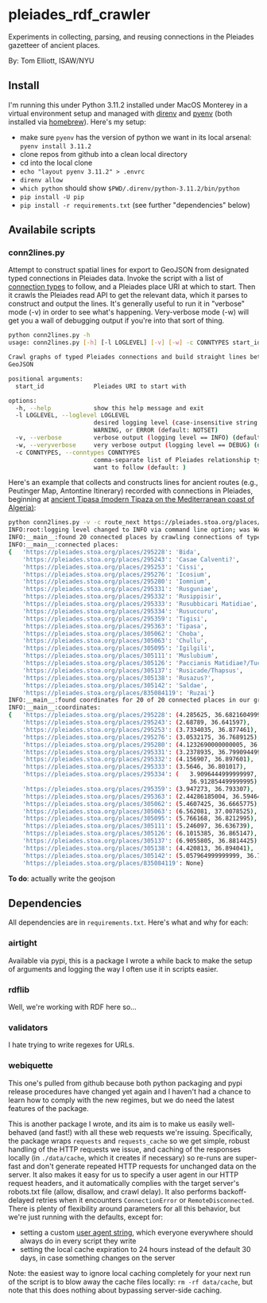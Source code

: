 # pleiades_rdf_crawler

Experiments in collecting, parsing, and reusing connections in the Pleiades gazetteer of ancient places. 

By: Tom Elliott, ISAW/NYU

## Install

I'm running this under Python 3.11.2 installed under MacOS Monterey in a virtual environment setup and managed with [direnv](https://direnv.net/) and [pyenv](https://github.com/pyenv/pyenv) (both installed via [homebrew](https://brew.sh/)). Here's my setup:

- make sure `pyenv` has the version of python we want in its local arsenal: `pyenv install 3.11.2`
- clone repos from github into a clean local directory
- cd into the local clone
- `echo "layout pyenv 3.11.2" > .envrc`
- `direnv allow`
- `which python` should show `$PWD/.direnv/python-3.11.2/bin/python`
- `pip install -U pip`
- `pip install -r requirements.txt` (see further "dependencies" below)

## Availabile scripts

### conn2lines.py

Attempt to construct spatial lines for export to GeoJSON from designated typed connections in Pleiades data. Invoke the script with a list of [connection types](https://pleiades.stoa.org/vocabularies/relationship-types) to follow, and a Pleiades place URI at which to start. Then it crawls the Pleiades read API to get the relevant data, which it parses to construct and output the lines. It's generally useful to run it in "verbose" mode (-v) in order to see what's happening. Very-verbose mode (-w) will get you a wall of debugging output if you're into that sort of thing.

```bash
python conn2lines.py -h
usage: conn2lines.py [-h] [-l LOGLEVEL] [-v] [-w] -c CONNTYPES start_id

Crawl graphs of typed Pleiades connections and build straight lines between them in
GeoJSON

positional arguments:
  start_id              Pleiades URI to start with

options:
  -h, --help            show this help message and exit
  -l LOGLEVEL, --loglevel LOGLEVEL
                        desired logging level (case-insensitive string: DEBUG, INFO,
                        WARNING, or ERROR (default: NOTSET)
  -v, --verbose         verbose output (logging level == INFO) (default: False)
  -w, --veryverbose     very verbose output (logging level == DEBUG) (default: False)
  -c CONNTYPES, --conntypes CONNTYPES
                        comma-separate list of Pleiades relationship type terms that you
                        want to follow (default: )
```

Here's an example that collects and constructs lines for ancient routes (e.g., Peutinger Map, Antontine Itinerary) recorded with connections in Pleiades, beginning at [ancient Tipasa (modern Tipaza on the Mediterranean coast of Algeria)](https://pleiades.stoa.org/places/295363):

```bash
python conn2lines.py -v -c route_next https://pleiades.stoa.org/places/295363
INFO:root:logging level changed to INFO via command line option; was WARNING
INFO:__main__:found 20 connected places by crawling connections of type(s) ['route_next'] beginning at place https://pleiades.stoa.org/places/295363 (Tipasa)
INFO:__main__:connected places:
{   'https://pleiades.stoa.org/places/295228': 'Bida',
    'https://pleiades.stoa.org/places/295243': 'Casae Calventi?',
    'https://pleiades.stoa.org/places/295253': 'Cissi',
    'https://pleiades.stoa.org/places/295276': 'Icosium',
    'https://pleiades.stoa.org/places/295280': 'Iomnium',
    'https://pleiades.stoa.org/places/295331': 'Rusguniae',
    'https://pleiades.stoa.org/places/295332': 'Rusippisir',
    'https://pleiades.stoa.org/places/295333': 'Rusubbicari Matidiae',
    'https://pleiades.stoa.org/places/295334': 'Rusuccuru',
    'https://pleiades.stoa.org/places/295359': 'Tigisi',
    'https://pleiades.stoa.org/places/295363': 'Tipasa',
    'https://pleiades.stoa.org/places/305062': 'Choba',
    'https://pleiades.stoa.org/places/305063': 'Chullu',
    'https://pleiades.stoa.org/places/305095': 'Igilgili',
    'https://pleiades.stoa.org/places/305111': 'Muslubium',
    'https://pleiades.stoa.org/places/305126': 'Paccianis Matidiae?/Tucca?',
    'https://pleiades.stoa.org/places/305137': 'Rusicade/Thapsus',
    'https://pleiades.stoa.org/places/305138': 'Rusazus?',
    'https://pleiades.stoa.org/places/305142': 'Saldae',
    'https://pleiades.stoa.org/places/835084119': 'Ruzai'}
INFO:__main__:found coordinates for 20 of 20 connected places in our graph
INFO:__main__:coordinates:
{   'https://pleiades.stoa.org/places/295228': (4.285625, 36.682160499999995),
    'https://pleiades.stoa.org/places/295243': (2.68789, 36.641597),
    'https://pleiades.stoa.org/places/295253': (3.7334035, 36.877461),
    'https://pleiades.stoa.org/places/295276': (3.0532175, 36.7689125),
    'https://pleiades.stoa.org/places/295280': (4.1232690000000005, 36.893024),
    'https://pleiades.stoa.org/places/295331': (3.2378935, 36.799094499999995),
    'https://pleiades.stoa.org/places/295332': (4.156907, 36.897601),
    'https://pleiades.stoa.org/places/295333': (3.5646, 36.801017),
    'https://pleiades.stoa.org/places/295334': (   3.9096444999999997,
                                                   36.912854499999995),
    'https://pleiades.stoa.org/places/295359': (3.947273, 36.793307),
    'https://pleiades.stoa.org/places/295363': (2.44286185004, 36.5946473891),
    'https://pleiades.stoa.org/places/305062': (5.4607425, 36.6665775),
    'https://pleiades.stoa.org/places/305063': (6.562081, 37.0078525),
    'https://pleiades.stoa.org/places/305095': (5.766168, 36.8212995),
    'https://pleiades.stoa.org/places/305111': (5.246097, 36.636739),
    'https://pleiades.stoa.org/places/305126': (6.1015385, 36.865147),
    'https://pleiades.stoa.org/places/305137': (6.9055805, 36.8814425),
    'https://pleiades.stoa.org/places/305138': (4.420813, 36.894041),
    'https://pleiades.stoa.org/places/305142': (5.057964999999999, 36.740851),
    'https://pleiades.stoa.org/places/835084119': None}
```

**To do**: actually write the geojson

## Dependencies

All dependencies are in `requirements.txt`. Here's what and why for each:

### airtight

Available via pypi, this is a package I wrote a while back to make the setup of arguments and logging the way I often use it in scripts easier. 

### rdflib

Well, we're working with RDF here so...

### validators

I hate trying to write regexes for URLs.

### webiquette

This one's pulled from github because both python packaging and pypi release procedures have changed yet again and I haven't had a chance to learn how to comply with the new regimes, but we do need the latest features of the package.

This is another package I wrote, and its aim is to make us easily well-behaved (and fast!) with all these web requests we're issuing. Specifically, the package wraps `requests` and `requests_cache` so we get simple, robust handling of the HTTP requests we issue, and caching of the responses locally (in `./data/cache`, which it creates if necessary) so re-runs are super-fast and don't generate repeated HTTP requests for unchanged data on the server. It also makes it easy for us to specify a user agent in our HTTP request headers, and it automatically complies with the target server's robots.txt file (allow, disallow, and crawl delay). It also performs backoff-delayed retries when it encounters `ConnectionError` or `RemoteDisconnected`. There is plenty of flexibility around parameters for all this behavior, but we're just running with the defaults, except for: 

- setting a custom [user agent string](https://en.wikipedia.org/wiki/User_agent), which everyone everywhere should always do in every script they write
- setting the local cache expiration to 24 hours instead of the default 30 days, in case something changes on the server

Note: the easiest way to ignore local caching completely for your next run of the script is to blow away the cache files locally: `rm -rf data/cache`, but note that this does nothing about bypassing server-side caching.

